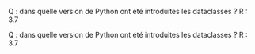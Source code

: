 
Q : dans quelle version de Python ont été introduites les dataclasses ? 
R : 3.7 


Q : dans quelle version de Python ont été introduites les dataclasses ? 
R : 3.7 
